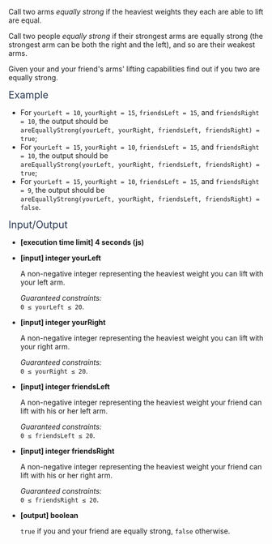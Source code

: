 <div class="markdown -arial"><p>Call two arms <em>equally strong</em> if the heaviest weights they each are able to lift are equal.</p>
<p>Call two people <em>equally strong</em> if their strongest arms are equally strong (the strongest arm can be both the right and the left), and so are their weakest arms.</p>
<p>Given your and your friend's arms' lifting capabilities find out if you two are equally strong.</p>
<p><span class="markdown--header" style="color:#2b3b52;font-size:1.4em">Example</span></p>
<ul>
<li>For <code>yourLeft = 10</code>, <code>yourRight = 15</code>, <code>friendsLeft = 15</code>, and <code>friendsRight = 10</code>, the output should be<br>
<code>areEquallyStrong(yourLeft, yourRight, friendsLeft, friendsRight) = true</code>;</li>
<li>For <code>yourLeft = 15</code>, <code>yourRight = 10</code>, <code>friendsLeft = 15</code>, and <code>friendsRight = 10</code>, the output should be<br>
<code>areEquallyStrong(yourLeft, yourRight, friendsLeft, friendsRight) = true</code>;</li>
<li>For <code>yourLeft = 15</code>, <code>yourRight = 10</code>, <code>friendsLeft = 15</code>, and <code>friendsRight = 9</code>, the output should be<br>
<code>areEquallyStrong(yourLeft, yourRight, friendsLeft, friendsRight) = false</code>.</li>
</ul>
<p><span class="markdown--header" style="color:#2b3b52;font-size:1.4em">Input/Output</span></p>
<ul>
<li>
<p><strong>[execution time limit] 4 seconds (js)</strong></p>
</li>
<li>
<p><strong>[input] integer yourLeft</strong></p>
<p>A non-negative integer representing the heaviest weight you can lift with your left arm.</p>
<p><em>Guaranteed constraints:</em><br>
<code>0 ≤ yourLeft ≤ 20</code>.</p>
</li>
<li>
<p><strong>[input] integer yourRight</strong></p>
<p>A non-negative integer representing the heaviest weight you can lift with your right arm.</p>
<p><em>Guaranteed constraints:</em><br>
<code>0 ≤ yourRight ≤ 20</code>.</p>
</li>
<li>
<p><strong>[input] integer friendsLeft</strong></p>
<p>A non-negative integer representing the heaviest weight your friend can lift with his or her left arm.</p>
<p><em>Guaranteed constraints:</em><br>
<code>0 ≤ friendsLeft ≤ 20</code>.</p>
</li>
<li>
<p><strong>[input] integer friendsRight</strong></p>
<p>A non-negative integer representing the heaviest weight your friend can lift with his or her right arm.</p>
<p><em>Guaranteed constraints:</em><br>
<code>0 ≤ friendsRight ≤ 20</code>.</p>
</li>
<li>
<p><strong>[output] boolean</strong></p>
<p><code>true</code> if you and your friend are equally strong, <code>false</code> otherwise.</p>
</li>
</ul>


</div>